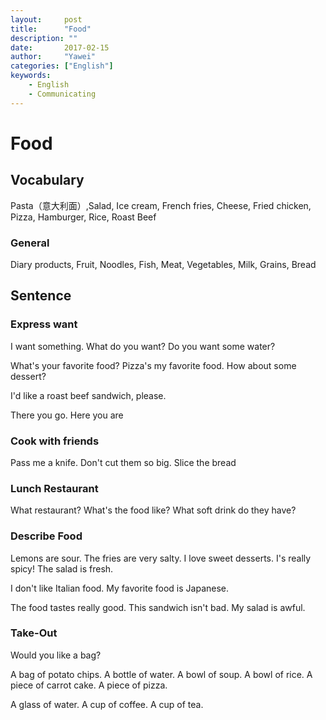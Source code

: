 ```yaml
---
layout:		post
title:		"Food"
description: ""
date:		2017-02-15
author:		"Yawei"
categories: ["English"]
keywords:
    - English
    - Communicating
---
```

# Food

## Vocabulary

Pasta（意大利面）,Salad, Ice cream, French fries, Cheese, Fried chicken, Pizza, Hamburger, Rice, Roast Beef

### General

Diary products, Fruit, Noodles, Fish, Meat, Vegetables, Milk, Grains, Bread

## Sentence

### Express want

I want something.  What do you want?   Do you want some water?

What's your favorite food? Pizza's my favorite food.  How about some dessert?

I'd like a roast beef sandwich, please.  

There you go. Here you are

### Cook with friends

Pass me a knife.  Don't cut them so big. Slice the bread

### Lunch Restaurant

What restaurant? What's the food like?  What soft drink do they have?

### Describe Food

Lemons are sour.  The fries are very salty. I love sweet desserts.  I's really spicy! The salad is fresh.

I don't like Italian food. My favorite food is Japanese.

The food tastes really good. This sandwich isn't bad.  My salad is awful.

### Take-Out

Would you like a bag?

A bag of potato chips. A bottle of water. A bowl of soup. A bowl of rice. A piece of carrot cake. A piece of pizza. 

A glass of water. A cup of coffee. A cup of tea.
